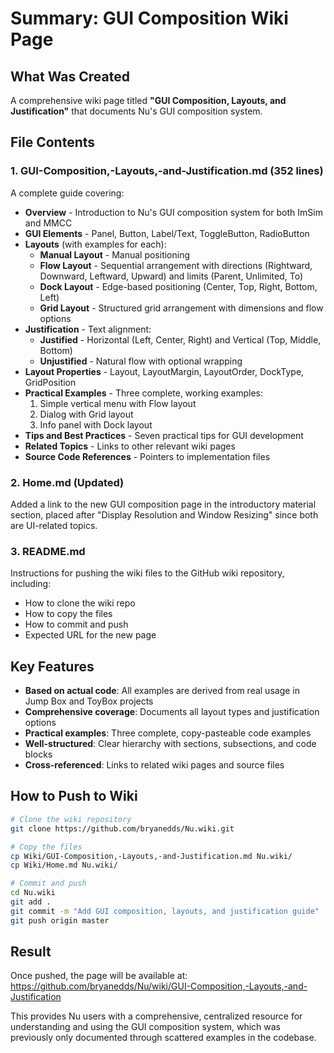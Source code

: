 # Summary: GUI Composition Wiki Page

## What Was Created

A comprehensive wiki page titled **"GUI Composition, Layouts, and Justification"** that documents Nu's GUI composition system.

## File Contents

### 1. GUI-Composition,-Layouts,-and-Justification.md (352 lines)

A complete guide covering:

- **Overview** - Introduction to Nu's GUI composition system for both ImSim and MMCC
- **GUI Elements** - Panel, Button, Label/Text, ToggleButton, RadioButton
- **Layouts** (with examples for each):
  - **Manual Layout** - Manual positioning
  - **Flow Layout** - Sequential arrangement with directions (Rightward, Downward, Leftward, Upward) and limits (Parent, Unlimited, To)
  - **Dock Layout** - Edge-based positioning (Center, Top, Right, Bottom, Left)
  - **Grid Layout** - Structured grid arrangement with dimensions and flow options
- **Justification** - Text alignment:
  - **Justified** - Horizontal (Left, Center, Right) and Vertical (Top, Middle, Bottom)
  - **Unjustified** - Natural flow with optional wrapping
- **Layout Properties** - Layout, LayoutMargin, LayoutOrder, DockType, GridPosition
- **Practical Examples** - Three complete, working examples:
  1. Simple vertical menu with Flow layout
  2. Dialog with Grid layout
  3. Info panel with Dock layout
- **Tips and Best Practices** - Seven practical tips for GUI development
- **Related Topics** - Links to other relevant wiki pages
- **Source Code References** - Pointers to implementation files

### 2. Home.md (Updated)

Added a link to the new GUI composition page in the introductory material section, placed after "Display Resolution and Window Resizing" since both are UI-related topics.

### 3. README.md

Instructions for pushing the wiki files to the GitHub wiki repository, including:
- How to clone the wiki repo
- How to copy the files
- How to commit and push
- Expected URL for the new page

## Key Features

- **Based on actual code**: All examples are derived from real usage in Jump Box and ToyBox projects
- **Comprehensive coverage**: Documents all layout types and justification options
- **Practical examples**: Three complete, copy-pasteable code examples
- **Well-structured**: Clear hierarchy with sections, subsections, and code blocks
- **Cross-referenced**: Links to related wiki pages and source files

## How to Push to Wiki

```bash
# Clone the wiki repository
git clone https://github.com/bryanedds/Nu.wiki.git

# Copy the files
cp Wiki/GUI-Composition,-Layouts,-and-Justification.md Nu.wiki/
cp Wiki/Home.md Nu.wiki/

# Commit and push
cd Nu.wiki
git add .
git commit -m "Add GUI composition, layouts, and justification guide"
git push origin master
```

## Result

Once pushed, the page will be available at:
https://github.com/bryanedds/Nu/wiki/GUI-Composition,-Layouts,-and-Justification

This provides Nu users with a comprehensive, centralized resource for understanding and using the GUI composition system, which was previously only documented through scattered examples in the codebase.
